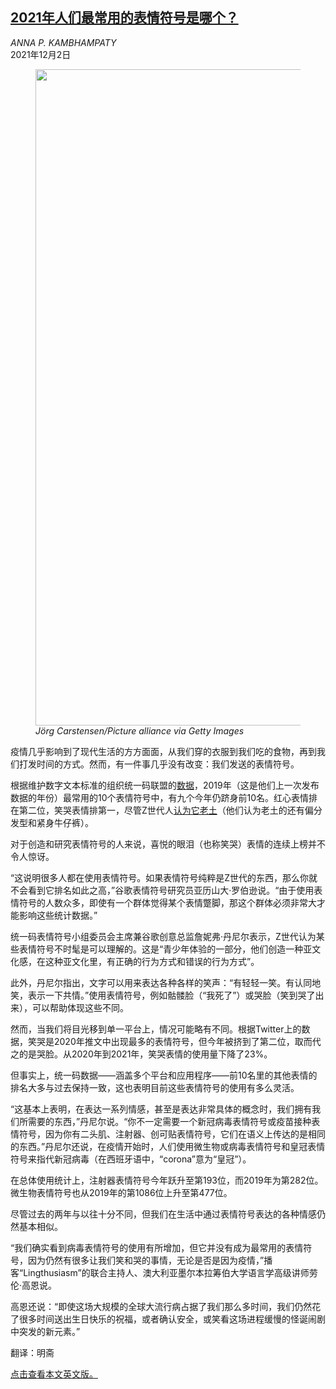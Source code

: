 <!--1638513422000-->
[2021年人们最常用的表情符号是哪个？](https://cn.nytimes.com/culture/20211202/emojis-most-used/)
------

<address>ANNA P. KAMBHAMPATY</address><time pudate="2021-12-03 02:03:42" datetime="2021-12-03 02:03:42">2021年12月2日</time><figure><img src="https://images.weserv.nl/?url=static01.nyt.com/images/2021/12/05/fashion/02YEAR-IN-EMOJI1swap/02YEAR-IN-EMOJI1swap-master1050.jpg" width="1050" height="1050"><figcaption> <cite>Jörg Carstensen/Picture alliance via Getty Images</cite></figcaption></figure><section><p>疫情几乎影响到了现代生活的方方面面，从我们穿的衣服到我们吃的食物，再到我们打发时间的方式。然而，有一件事几乎没有改变：我们发送的表情符号。</p><p>根据维护数字文本标准的组织统一码联盟的<a rel="noopener noreferrer" target="_blank" href="http://blog.unicode.org/2021/12/our-most-frequently-used-emoji.html">数据</a>，2019年（这是他们上一次发布数据的年份）最常用的10个表情符号中，有九个今年仍跻身前10名。红心表情排在第二位，笑哭表情排第一，尽管Z世代人<a rel="noopener noreferrer" target="_blank" href="https://www.buzzfeed.com/shelbyheinrich/gen-z-millennial-laughing-crying-emoji">认为它老土</a>（他们认为老土的还有偏分发型和紧身牛仔裤）。</p><p>对于创造和研究表情符号的人来说，喜悦的眼泪（也称笑哭）表情的连续上榜并不令人惊讶。</p><p>“这说明很多人都在使用表情符号。如果表情符号纯粹是Z世代的东西，那么你就不会看到它排名如此之高，”谷歌表情符号研究员亚历山大·罗伯逊说。“由于使用表情符号的人数众多，即使有一个群体觉得某个表情蹩脚，那这个群体必须非常大才能影响这些统计数据。”</p><p>统一码表情符号小组委员会主席兼谷歌创意总监詹妮弗·丹尼尔表示，Z世代认为某些表情符号不时髦是可以理解的。这是“青少年体验的一部分，他们创造一种亚文化感，在这种亚文化里，有正确的行为方式和错误的行为方式”。</p><p>此外，丹尼尔指出，文字可以用来表达各种各样的笑声：“有轻轻一笑。有认同地笑，表示一下共情。”使用表情符号，例如骷髅脸（“我死了”）或哭脸（笑到哭了出来），可以帮助体现这些不同。</p><p>然而，当我们将目光移到单一平台上，情况可能略有不同。根据Twitter上的数据，笑哭是2020年推文中出现最多的表情符号，但今年被挤到了第二位，取而代之的是哭脸。从2020年到2021年，笑哭表情的使用量下降了23%。</p><p>但事实上，统一码数据——涵盖多个平台和应用程序——前10名里的其他表情的排名大多与过去保持一致，这也表明目前这些表情符号的使用有多么灵活。</p><p>“这基本上表明，在表达一系列情感，甚至是表达非常具体的概念时，我们拥有我们所需要的东西，”丹尼尔说。“你不一定需要一个新冠病毒表情符号或疫苗接种表情符号，因为你有二头肌、注射器、创可贴表情符号，它们在语义上传达的是相同的东西。”丹尼尔还说，在疫情开始时，人们使用微生物或病毒表情符号和皇冠表情符号来指代新冠病毒（在西班牙语中，“corona”意为“皇冠”）。</p><p>在总体使用统计上，注射器表情符号今年跃升至第193位，而2019年为第282位。微生物表情符号也从2019年的第1086位上升至第477位。</p><p>尽管过去的两年与以往十分不同，但我们在生活中通过表情符号表达的各种情感仍然基本相似。</p><p>“我们确实看到病毒表情符号的使用有所增加，但它并没有成为最常用的表情符号，因为仍然有很多让我们笑和哭的事情，无论是否是因为疫情，”播客“Lingthusiasm”的联合主持人、澳大利亚墨尔本拉筹伯大学语言学高级讲师劳伦·高恩说。</p><p>高恩还说：“即使这场大规模的全球大流行病占据了我们那么多时间，我们仍然花了很多时间送出生日快乐的祝福，或者确认安全，或笑看这场进程缓慢的怪诞闹剧中突发的新元素。”</p></section><footer><p>翻译：明斋</p><p><a rel="nofollow" target="_blank" href="https://www.nytimes.com/2021/12/02/style/emojis-most-used.html">点击查看本文英文版。</a></p></footer>
